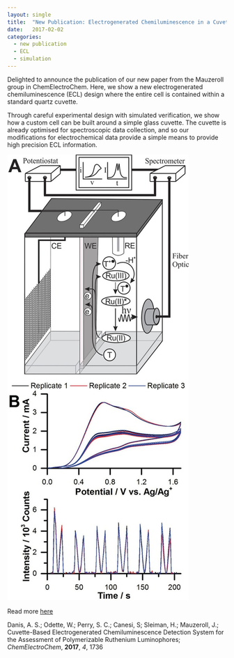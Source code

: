 ```yaml
---
layout: single
title:  "New Publication: Electrogenerated Chemiluminescence in a Cuvette"
date:   2017-02-02
categories: 
  - new publication
  - ECL
  - simulation
---
```


Delighted to announce the publication of our new paper from the Mauzeroll group in ChemElectroChem. Here, we show a new electrogenerated chemiluminescence (ECL) design where the entire cell is contained within a standard quartz cuvette.

Through careful experimental design with simulated verification, we show how a custom cell can be built around a simple glass cuvette. The cuvette is already optimised for spectroscopic data collection, and so our modifications for electrochemical data provide a simple means to provide high precision ECL information.

![Danis et al, *ChemElectroChem*, **2017**, *4*, 1736](/images_posts/2017-02-02/ECL.png)

Read more [here](https://doi.org/10.1002/celc.201600879)

Danis, A. S.; Odette, W.; Perry, S. C.; Canesi, S; Sleiman, H.; Mauzeroll, J.; Cuvette-Based Electrogenerated Chemiluminescence Detection System for the Assessment of Polymerizable Ruthenium Luminophores; *ChemElectroChem*, **2017**, *4*, 1736